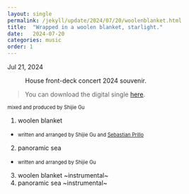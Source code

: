 ```yaml
---
layout: single
permalink: /jekyll/update/2024/07/20/woolenblanket.html
title:  "Wrapped in a woolen blanket, starlight."
date:   2024-07-20
categories: music
order: 1
---
```

Jul 21, 2024

<figure style="width: 300px" class="align-left">
  <img src="{{ site.url }}{{ site.baseurl }}/assets/images/singleCD.jpeg" alt="">
  <figcaption>House front-deck concert 2024 souvenir.</figcaption>
</figure> 

> You can download the digital single [here](https://tinyurl.com/woolenblanket).

<span style="font-size:0.8em;">mixed and produced by Shijie Gu</span>


1. woolen blanket
- <span style="font-size:0.8em;">written and arranged by Shijie Gu and [Sebastian Prillo](https://sprillo.github.io/)</span> 
2. panoramic sea
- <span style="font-size:0.8em;">written and arranged by Shijie Gu</span> 
3. woolen blanket ~instrumental~
4. panoramic sea ~instrumental~




